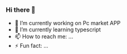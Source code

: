 ### Hi there 👋

 
 
 
- 🔭 I’m currently working on Pc market APP
- 🌱 I’m currently learning typescript
- 📫 How to reach me: ...
 - ⚡ Fun fact: ...
 

 
